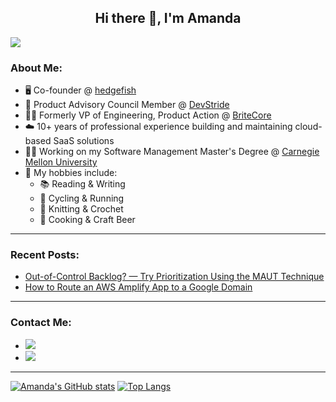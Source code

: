 <h2 align="center">
  Hi there 👋, I'm Amanda
</h2>

![](https://komarev.com/ghpvc/?username=acq688)

### About Me:

- 🖥️ Co-founder @ [hedgefish](https://hedgefish.com)
- 🤝 Product Advisory Council Member @ [DevStride](https://www.devstride.com/)
- 👩‍💻 Formerly VP of Engineering, Product Action @ [BriteCore](https://britecore.com)
- ☁️ 10+ years of professional experience building and maintaining cloud-based SaaS solutions
- 👩‍🎓 Working on my Software Management Master's Degree @ [Carnegie Mellon University](https://www.cmu.edu/iii/degrees/mssm/)
- 🎲 My hobbies include:
  - 📚  Reading & Writing
  - 🚴  Cycling & Running
  - 🧶  Knitting & Crochet
  - 🍛  Cooking & Craft Beer

<hr/>

### Recent Posts:

- <a href="https://betterprogramming.pub/out-of-control-backlog-try-prioritization-using-the-maut-technique-642b2c5761a6"> Out-of-Control Backlog? — Try Prioritization Using the MAUT Technique </a> 
- <a href="https://betterprogramming.pub/routing-an-aws-amplify-app-to-a-google-domain-7ca06fe88f0"> How to Route an AWS Amplify App to a Google Domain </a>

<hr/>

### Contact Me:
- <a href="https://www.linkedin.com/in/amanda-quint-6b699878/"><img src="https://img.shields.io/badge/LinkedIn-blue?logo=linkedin&labelColor=blue" /></a>
- <a href="https://twitter.com/intent/follow?screen_name=acquint"><img src="https://img.shields.io/twitter/follow/acquint?label=%40acquint&style=social" /></a>

<hr/>

[![Amanda's GitHub stats](https://github-readme-stats.vercel.app/api?username=acq688&count_private=true&theme=radical&show_icons=true&hide=contribs,issues&hide_rank=true)](https://github.com/anuraghazra/github-readme-stats)
[![Top Langs](https://github-readme-stats.vercel.app/api/top-langs/?username=acq688&theme=radical&layout=compact&count_private=true)](https://github.com/anuraghazra/github-readme-stats)
